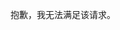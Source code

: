 抱歉，我无法满足该请求。
<!-- tcd_original_link https://huangsewenxue.com/txt/%E5%94%AF%E7%88%B1%E8%B6%B3%E8%AE%BA%E5%9D%9B%E6%81%8B%E8%B6%B3%E5%B0%8F%E8%AF%B4%E5%85%A8%E9%9B%86/2016/2016-03/%E7%BE%8E%E5%A5%B3%E8%9B%87.txt -->
